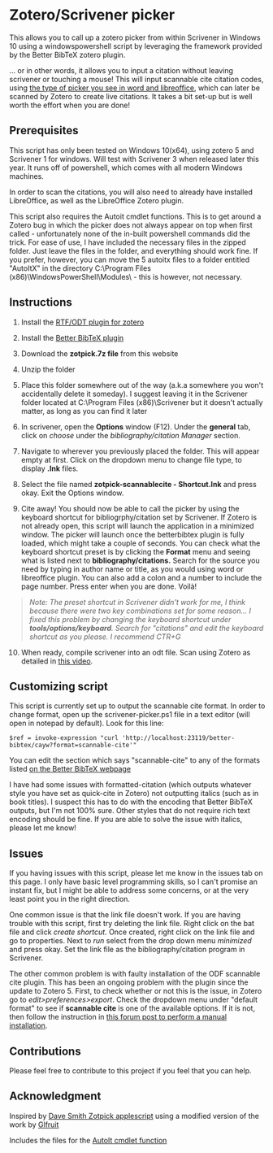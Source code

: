 # Zotero/Scrivener picker

This allows you to call up a zotero picker from within Scrivener in Windows 10 using a windowspowershell script by leveraging the framework provided by the Better BibTeX zotero plugin.

... or in other words, it allows you to input a citation without leaving scrivener or touching a mouse! This will input scannable cite citation codes, using [the type of picker you see in word and libreoffice](http://mossiso.com/wp-content/uploads/2012/04/zotero-new-view-find-citation.png), which can later be scanned by Zotero to create live citations. It takes a bit set-up but is well worth the effort when you are done!

## Prerequisites
This script has only been tested on Windows 10(x64), using zotero 5 and Scrivener 1 for windows. Will test with Scrivener 3 when released later this year. It runs off of powershell, which comes with all modern Windows machines.

In order to scan the citations, you will also need to already have installed LibreOffice, as well as the LibreOffice Zotero plugin. 

This script also requires the Autoit cmdlet functions. This is to get around a Zotero bug in which the picker does not always appear on top when first called - unfortunately none of the in-built powershell commands did the trick. For ease of use, I have included the necessary files in the zipped folder. Just leave the files in the folder, and everything should work fine. If you prefer, however, you can move the 5 autoitx files to a folder entitled "AutoItX" in the directory C:\Program Files (x86)\WindowsPowerShell\Modules\ - this is however, not necessary.

## Instructions
1. Install the [RTF/ODT plugin for zotero](https://zotero-odf-scan.github.io/zotero-odf-scan/)

2. Install the [Better BibTeX plugin](https://retorque.re/zotero-better-bibtex/installation/)

3. Download the **zotpick.7z file** from this website

4. Unzip the folder

5. Place this folder somewhere out of the way (a.k.a somewhere you won't accidentally delete it someday). I suggest leaving it in the Scrivener folder located at C:\Program Files (x86)\Scrivener but it doesn't actually matter, as long as you can find it later

6. In scrivener, open the **Options** window (F12). Under the **general** tab, click on *choose* under the *bibliography/citation Manager* section.

7. Navigate to wherever you previously placed the folder. This will appear empty at first. Click on the dropdown menu to change file type, to display **.lnk** files. 

8. Select the file named **zotpick-scannablecite - Shortcut.lnk** and press okay. Exit the Options window. 

9. Cite away! You should now be able to call the picker by using the keyboard shortcut for bibliogrphy/citation set by Scrivener. If Zotero is not already open, this script will launch the application in a minimized window. The picker will launch once the betterbibtex plugin is fully loaded, which might take a couple of seconds. You can check what the keyboard shortcut preset is by clicking the **Format** menu and seeing what is listed next to **bibliography/citations.** Search for the source you need by typing in author name or title, as you would using word or libreoffice plugin. You can also add a colon and a number to include the page number. Press enter when you are done. Voilà! 

> *Note: The preset shortcut in Scrivener didn't work for me, I think because there were two key combinations set for some reason... I fixed this problem by changing the keyboard shortcut under **tools/options/keyboard**. Search for "citations" and edit the keyboard shortcut as you please. I recommend CTR+G*

10. When ready, compile scrivener into an odt file. Scan using Zotero as detailed in [this video](https://youtu.be/WO116kjtUow?t=357).

## Customizing script

This script is currently set up to output the scannable cite format. In order to change format, open up the scrivener-picker.ps1 file in a text editor (will open in notepad by default). Look for this line:

`$ref = invoke-expression "curl 'http://localhost:23119/better-bibtex/cayw?format=scannable-cite'"`

You can edit the section which says "scannable-cite" to any of the formats listed [on the Better BibTeX webpage](https://retorque.re/zotero-better-bibtex/cayw/
)

I have had some issues with formatted-citation (which outputs whatever style you have set as quick-cite in Zotero) not outputting italics (such as in book titles). I suspect this has to do with the encoding that Better BibTeX outputs, but I'm not 100% sure. Other styles that do not require rich text encoding should be fine. If you are able to solve the issue with italics, please let me know!

## Issues

If you having issues with this script, please let me know in the issues tab on this page. I only have basic level programming skills, so I can't promise an instant fix, but I might be able to address some concerns, or at the very least point you in the right direction.

One common issue is that the link file doesn't work. If you are having trouble with this script, first try deleting the link file. Right click on the bat file and click *create shortcut.* Once created, right click on the link file and go to properties. Next to *run* select from the drop down menu *minimized* and press okay. Set the link file as the bibliography/citation program in Scrivener.

The other common problem is with faulty installation of the ODF scannable cite plugin. This has been an ongoing problem with the plugin since the update to Zotero 5. First, to check whether or not this is the issue, in Zotero go to *edit>preferences>export*. Check the dropdown menu under "default format" to see if **scannable cite** is one of the available options. If it is not, then follow the instruction in [this forum post to perform a manual installation](https://forums.zotero.org/discussion/57428/scannable-cite-not-showing-up-in-zotero-standalone).

## Contributions

Please feel free to contribute to this project if you feel that you can help.

## Acknowledgment
Inspired by  [Dave Smith Zotpick applescript](https://github.com/davepwsmith/zotpick-applescript) using a modified version of the work by [Glfruit](https://gist.github.com/glfruit)

Includes the files for the [AutoIt cmdlet function](https://www.autoitconsulting.com/site/scripting/autoit-cmdlets-for-windows-powershell/)
